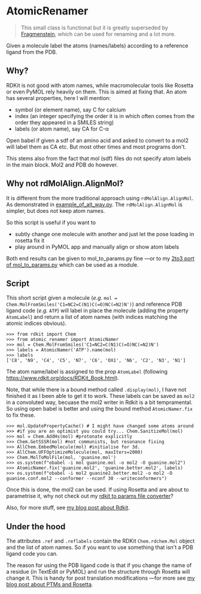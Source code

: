 # AtomicRenamer

> This small class is functional but it is greatly superseded by [Fragmenstein](https://github.com/matteoferla/Fragmenstein), which can be used for renaming and a lot more.

Given a molecule label the atoms (names/labels) according to a reference ligand from the PDB.

## Why?

RDKit is not good with atom names, while macromolecular tools like Rosetta or even PyMOL rely heavily on them. This is aimed at fixing that. An atom has several properties, here I will mention:

* symbol (or element name), say C for calcium
* index (an integer specifying the order it is in which often comes from the order they appeared in a SMILES string)
* labels (or atom name), say CA for C-&alpha;

Open babel if given a sdf of an amino acid and asked to convert to a mol2 will label them as CA etc. But most other times and most programs don't.

This stems also from the fact that mol (sdf) files do not specify atom labels in the main block. Mol2 and PDB do however.

## Why not rdMolAlign.AlignMol?

It is different from the more traditional approach using `rdMolAlign.AlignMol`. As demonstrated in [example_of_alt_way.py](example_of_alt_way.py).
The `rdMolAlign.AlignMol` is simpler, but does not keep atom names.

So this script is useful if you want to
* subtly change one molecule with another and just let the pose loading in rosetta fix it
* play around in PyMOL app and manually align or show atom labels

Both end results can be given to mol_to_params.py fine —or to my [2to3 port of mol_to_params.py](https://github.com/matteoferla/mol_to_params.py) which can be used as a module.

## Script
This short script given a molecule (_e.g._ `mol = Chem.MolFromSmiles('C1=NC2=C(N1)C(=O)NC(=N2)N')`) and reference PDB ligand code (_e.g._ `ATP`) will label in place the molecule (adding the property `AtomLabel`) and return a list of atom names (with indices matching the atomic indices obvious).

    >>> from rdkit import Chem
    >>> from atomic_renamer import AtomicNamer
    >>> mol = Chem.MolFromSmiles('C1=NC2=C(N1)C(=O)NC(=N2)N')
    >>> labels = AtomicNamer('ATP').name(mol)
    >>> labels
    ['C8', 'N9', 'C4', 'C5', 'N7', 'C6', 'OX1', 'N6', 'C2', 'N3', 'N1']
    
The atom name/label is assigned to the prop `AtomLabel` (following https://www.rdkit.org/docs/RDKit_Book.html).

Note, that while there is a bound method called `.display(mol)`, I have not finished it as I been able to get it to work. 
These labels can be saved as `mol2` in a convoluted way, becuase the mol2 writer in Rdkit is a bit tempramental. So using open babel is better and using the bound method `AtomicNamer.fix` to fix these.

    >>> mol.UpdatePropertyCache() # I might have changed some atoms around
    >>> #if you are an optimist you could try... Chem.SanitizeMol(mol) 
    >>> mol = Chem.AddHs(mol) #protonate explicitly
    >>> Chem.GetSSSR(mol) #not communists, but resonance fixing
    >>> AllChem.EmbedMolecule(mol) #initialise for 3d.
    >>> AllChem.UFFOptimizeMolecule(mol, maxIters=2000)
    >>> Chem.MolToMolFile(mol, 'guanine.mol')
    >>> os.system(f"obabel -i mol guanine.mol -o mol2 -O guanine.mol2")
    >>> AtomicNamer.fix('guanine.mol2', 'guanine.better.mol2', labels)
    >>> os.system(f"obabel -i mol2 guanine2.better.mol2 -o mol2 -O guanine.conf.mol2 --conformer --nconf 30 --writeconformers")

Once this is done, the mol2 can be used. If using Rosetta and are about to parametrise it, why not check out my [rdkit to params file converter](https://github.com/matteoferla/rdkit_to_params)?

Also, for more stuff, see [my blog post about Rdkit](https://blog.matteoferla.com/2019/10/rdkit-for-rosetta-plp-ligand-space-as.html).

## Under the hood

The attributes `.ref` and `.reflabels` contain the RDKit `Chem.rdchem.Mol` object and the list of atom names. So if you want to use something that isn't a PDB ligand code you can.

The reason for using the PDB ligand code is that if you change the name of a residue (in TextEdit or PyMOL) and run the structure through Rosetta will change it. This is handy for post translation modifications —for more see [my blog post about PTMs and Rosetta](https://blog.matteoferla.com/2019/01/phosphorylated-pdb-files.html).


